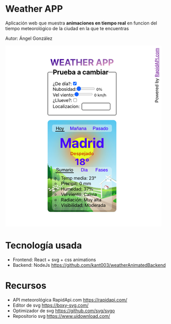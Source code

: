 # Weather APP

Aplicación web que muestra **animaciones en tiempo real** en funcion del tiempo meteorológico de la ciudad en la que te encuentras

Autor: Ángel González

![weatherapp](portada.png)


# Tecnología usada

- Frontend: React + svg + css animations
- Backend: NodeJs https://github.com/kant003/weatherAnimatedBackend

# Recursos

- API meteorológica RapidApi.com https://rapidapi.com/
- Editor de svg https://boxy-svg.com/
- Optimizador de svg https://github.com/svg/svgo
- Repositorio svg https://www.uidownload.com/